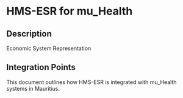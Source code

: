 # HMS-ESR for mu_Health

## Description

Economic System Representation

## Integration Points

This document outlines how HMS-ESR is integrated with mu_Health systems in Mauritius.
